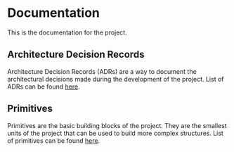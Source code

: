 # Documentation

This is the documentation for the project.

## Architecture Decision Records
Architecture Decision Records (ADRs) are a way to document the architectural decisions made during the development of the project. List of ADRs can be found [here](architecture-decision-records.md).

## Primitives
Primitives are the basic building blocks of the project. They are the smallest units of the project that can be used to build more complex structures. List of primitives can be found [here](doc/primitives.md).
